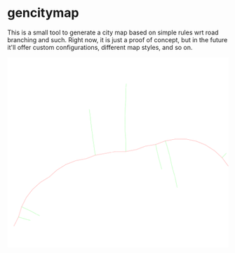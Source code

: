 # gencitymap

This is a small tool to generate a city map based on simple rules wrt road branching and such.
Right now, it is just a proof of concept, but in the future it'll offer custom configurations, different map styles, and so on.

![alt text](https://raw.githubusercontent.com/Flokey82/go_gens/master/gencitymap/images/basic.png "Screenshot of first map!")
